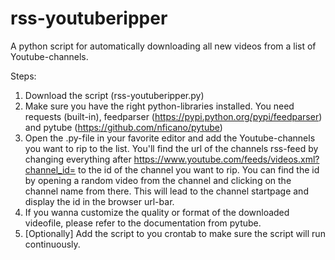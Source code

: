 # rss-youtuberipper
A python script for automatically downloading all new videos from a list of Youtube-channels. 

Steps: 
1) Download the script (rss-youtuberipper.py)
2) Make sure you have the right python-libraries installed. You need requests (built-in), feedparser (https://pypi.python.org/pypi/feedparser) and pytube (https://github.com/nficano/pytube)
3) Open the .py-file in your favorite editor and add the Youtube-channels you want to rip to the list. You'll find the url of the channels rss-feed by changing everything after https://www.youtube.com/feeds/videos.xml?channel_id= to the id of the channel you want to rip. You can find the id by opening a random video from the channel and clicking on the channel name from there. This will lead to the channel startpage and display the id in the browser url-bar.
4) If you wanna customize the quality or format of the downloaded videofile, please refer to the documentation from pytube.
5) [Optionally] Add the script to you crontab to make sure the script will run continuously.

